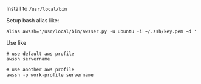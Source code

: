 Install to `/usr/local/bin`

Setup bash alias like:

    alias awssh='/usr/local/bin/awsser.py -u ubuntu -i ~/.ssh/key.pem -d '

Use like

    # use default aws profile
    awssh servername

    # use another aws profile
    awssh -p work-profile servername